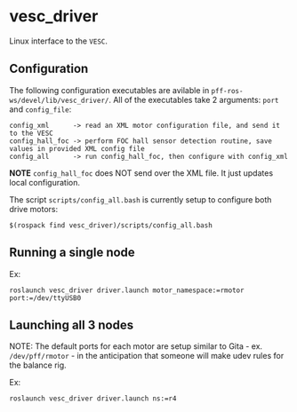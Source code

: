 # vesc_driver #

Linux interface to the `VESC`.


## Configuration ##

The following configuration executables are avilable in `pff-ros-ws/devel/lib/vesc_driver/`. All of the executables take 2 arguments: `port` and `config_file`:

~~~
config_xml      -> read an XML motor configuration file, and send it to the VESC
config_hall_foc -> perform FOC hall sensor detection routine, save values in provided XML config file
config_all      -> run config_hall_foc, then configure with config_xml
~~~

**NOTE** `config_hall_foc` does NOT send over the XML file. It just updates local configuration.

The script `scripts/config_all.bash` is currently setup to configure both drive motors:

~~~
$(rospack find vesc_driver)/scripts/config_all.bash
~~~


## Running a single node ##

Ex:
~~~
roslaunch vesc_driver driver.launch motor_namespace:=rmotor port:=/dev/ttyUSB0
~~~

## Launching all 3 nodes ##

NOTE: The default ports for each motor are setup similar to Gita - ex. `/dev/pff/rmotor` - in the anticipation that someone will make udev rules for the balance rig.

Ex:
~~~
roslaunch vesc_driver driver.launch ns:=r4
~~~
